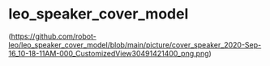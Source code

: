 # leo_speaker_cover_model

(https://github.com/robot-leo/leo_speaker_cover_model/blob/main/picture/cover_speaker_2020-Sep-16_10-18-11AM-000_CustomizedView30491421400_png.png)
